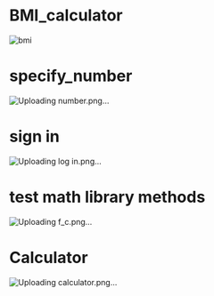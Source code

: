 # BMI_calculator
![bmi](https://github.com/yasinnorozzadeh/python-course2/assets/88095232/4e7f2338-772c-486f-84fa-06ac0061e99c)
# specify_number
![Uploading number.png…]()
# sign in
![Uploading log in.png…]()
# test math library methods
![Uploading f_c.png…]()
# Calculator
![Uploading calculator.png…]()
